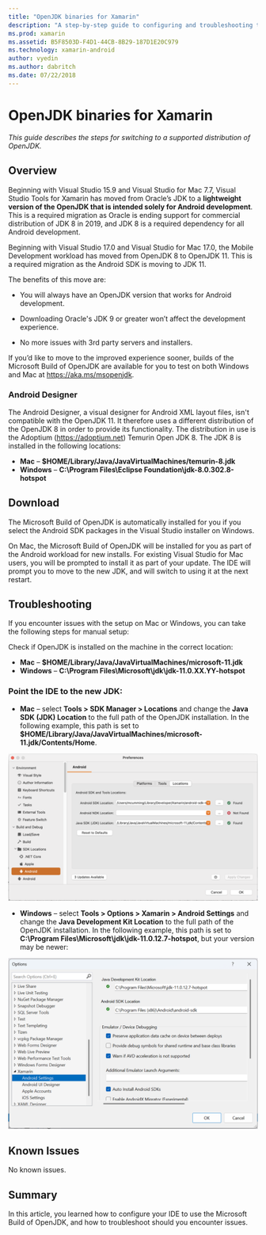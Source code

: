 ```yaml
---
title: "OpenJDK binaries for Xamarin"
description: "A step-by-step guide to configuring and troubleshooting the VS installed OpenJDK binaries for Mobile Development."
ms.prod: xamarin
ms.assetid: B5F8503D-F4D1-44CB-8B29-187D1E20C979
ms.technology: xamarin-android
author: vyedin
ms.author: dabritch
ms.date: 07/22/2018
---
```


# OpenJDK binaries for Xamarin

_This guide describes the steps for switching to a supported distribution of OpenJDK._

## Overview

Beginning with Visual Studio 15.9 and Visual Studio for Mac 7.7, Visual Studio Tools for Xamarin has moved from Oracle’s JDK to a **lightweight version of the OpenJDK that is intended solely for Android development**. This is a required migration as Oracle is ending support for commercial distribution of JDK 8 in 2019, and JDK 8 is a required dependency for all Android development.

Beginning with Visual Studio 17.0 and Visual Studio for Mac 17.0, the Mobile Development workload has moved from OpenJDK 8 to OpenJDK 11. This is a required migration as the Android SDK is moving to JDK 11.

The benefits of this move are:

- You will always have an OpenJDK version that works for Android development.

- Downloading Oracle's JDK 9 or greater won’t affect the development experience.

- No more issues with 3rd party servers and installers.

If you’d like to move to the improved experience sooner, builds of the Microsoft Build of OpenJDK are available for you to test on both Windows and Mac at https://aka.ms/msopenjdk.

### Android Designer
The Android Designer, a visual designer for Android XML layout files, isn't compatible with the OpenJDK 11. It therefore uses a different distribution of the OpenJDK 8 in order to provide its functionality. The distribution in use is the Adoptium (https://adoptium.net) Temurin Open JDK 8. The JDK 8 is installed in the following locations:

- **Mac** &ndash; **$HOME/Library/Java/JavaVirtualMachines/temurin-8.jdk**
- **Windows** &ndash; **C:\\Program Files\\Eclipse Foundation\\jdk-8.0.302.8-hotspot**

## Download

The Microsoft Build of OpenJDK is automatically installed for you if you select the Android SDK packages in the Visual Studio installer on Windows.

On Mac, the Microsoft Build of OpenJDK will be installed for you as part of the Android workload for new installs. For existing Visual Studio for Mac users, you will be prompted to install it as part of your update. The IDE will prompt you to move to the new JDK, and will switch to using it at the next restart.

## Troubleshooting

If you encounter issues with the setup on Mac or Windows, you can take the following steps for manual setup:

Check if OpenJDK is installed on the machine in the correct location:

- **Mac** &ndash; **$HOME/Library/Java/JavaVirtualMachines/microsoft-11.jdk**
- **Windows** &ndash; **C:\\Program Files\\Microsoft\\jdk\\jdk-11.0.XX.YY-hotspot**

### Point the IDE to the new JDK:

- **Mac** &ndash; select **Tools > SDK Manager > Locations** and change the **Java SDK (JDK) Location** to the full path of the OpenJDK installation. In the following example, this path is set to  **$HOME/Library/Java/JavaVirtualMachines/microsoft-11.jdk/Contents/Home**.

![Setting the JDK path for the Microsoft Build of OpenJDK on the Mac](openjdk-images/vsm.png)

- **Windows** &ndash; select **Tools > Options > Xamarin > Android Settings** and change the **Java Development Kit Location** to the full path of the OpenJDK installation. In the following example, this path is set to **C:\\Program Files\\Microsoft\\jdk\\jdk-11.0.12.7-hotspot**, but your version may be newer:

![Setting the JDK path for the Microsoft Build of OpenJDK on Windows](openjdk-images/vs.png)

## Known Issues

No known issues.

## Summary

In this article, you learned how to configure your IDE to use the Microsoft Build of OpenJDK, and how to troubleshoot should you encounter issues.
